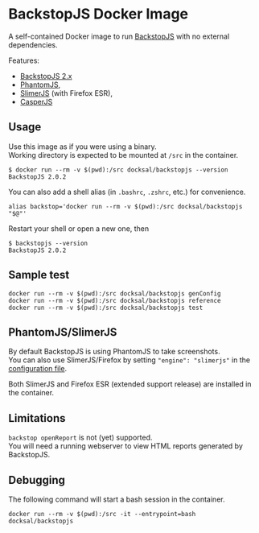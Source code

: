 # BackstopJS Docker Image

A self-contained Docker image to run [BackstopJS](https://github.com/garris/BackstopJS) with no external dependencies.

Features:

- [BackstopJS 2.x](https://github.com/garris/BackstopJS)
- [PhantomJS](http://phantomjs.org/), 
- [SlimerJS](https://slimerjs.org/) (with Firefox ESR), 
- [CasperJS](http://casperjs.org/)


## Usage

Use this image as if you were using a binary.  
Working directory is expected to be mounted at `/src` in the container.

```
$ docker run --rm -v $(pwd):/src docksal/backstopjs --version
BackstopJS 2.0.2
```

You can also add a shell alias (in `.bashrc`, `.zshrc`, etc.) for convenience.

```
alias backstop='docker run --rm -v $(pwd):/src docksal/backstopjs "$@"'
```

Restart your shell or open a new one, then

```
$ backstopjs --version
BackstopJS 2.0.2
```


## Sample test

```
docker run --rm -v $(pwd):/src docksal/backstopjs genConfig
docker run --rm -v $(pwd):/src docksal/backstopjs reference
docker run --rm -v $(pwd):/src docksal/backstopjs test
```


## PhantomJS/SlimerJS

By default BackstopJS is using PhantomJS to take screenshots.  
You can also use SlimerJS/Firefox by setting `"engine": "slimerjs"` 
in the [configuration file](tests/backstop/backstop-example.json).

Both SlimerJS and Firefox ESR (extended support release) are installed in the container.


## Limitations

`backstop openReport` is not (yet) supported.  
You will need a running webserver to view HTML reports generated by BackstopJS.


## Debugging

The following command will start a bash session in the container.

```
docker run --rm -v $(pwd):/src -it --entrypoint=bash docksal/backstopjs
```
